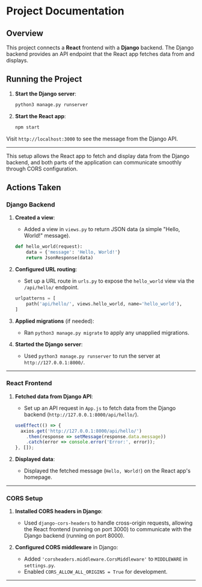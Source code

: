 
# Project Documentation

## Overview

This project connects a **React** frontend with a **Django** backend. The Django backend provides an API endpoint that the React app fetches data from and displays.

## Running the Project

1. **Start the Django server**:

   ```bash
   python3 manage.py runserver
   ```

2. **Start the React app**:

   ```bash
   npm start
   ```

Visit `http://localhost:3000` to see the message from the Django API.

---

This setup allows the React app to fetch and display data from the Django backend, and both parts of the application can communicate smoothly through CORS configuration.



## Actions Taken

### Django Backend

1. **Created a view**:
    - Added a view in `views.py` to return JSON data (a simple "Hello, World!" message).

   ```python
   def hello_world(request):
       data = {'message': 'Hello, World!'}
       return JsonResponse(data)
   ```

2. **Configured URL routing**:
    - Set up a URL route in `urls.py` to expose the `hello_world` view via the `/api/hello/` endpoint.

   ```python
   urlpatterns = [
       path('api/hello/', views.hello_world, name='hello_world'),
   ]
   ```

3. **Applied migrations** (if needed):
    - Ran `python3 manage.py migrate` to apply any unapplied migrations.

4. **Started the Django server**:
    - Used `python3 manage.py runserver` to run the server at `http://127.0.0.1:8000/`.

---

### React Frontend

1. **Fetched data from Django API**:
    - Set up an API request in `App.js` to fetch data from the Django backend (`http://127.0.0.1:8000/api/hello/`).

   ```javascript
   useEffect(() => {
     axios.get('http://127.0.0.1:8000/api/hello/')
       .then(response => setMessage(response.data.message))
       .catch(error => console.error('Error:', error));
   }, []);
   ```

2. **Displayed data**:
    - Displayed the fetched message (`Hello, World!`) on the React app's homepage.

---

### CORS Setup

1. **Installed CORS headers in Django**:
    - Used `django-cors-headers` to handle cross-origin requests, allowing the React frontend (running on port 3000) to communicate with the Django backend (running on port 8000).

2. **Configured CORS middleware** in Django:
    - Added `'corsheaders.middleware.CorsMiddleware'` to `MIDDLEWARE` in `settings.py`.
    - Enabled `CORS_ALLOW_ALL_ORIGINS = True` for development.

---

